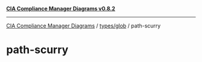 [**CIA Compliance Manager Diagrams v0.8.2**](../../../README.md)

***

[CIA Compliance Manager Diagrams](../../../modules.md) / [types/glob](../README.md) / path-scurry

# path-scurry
